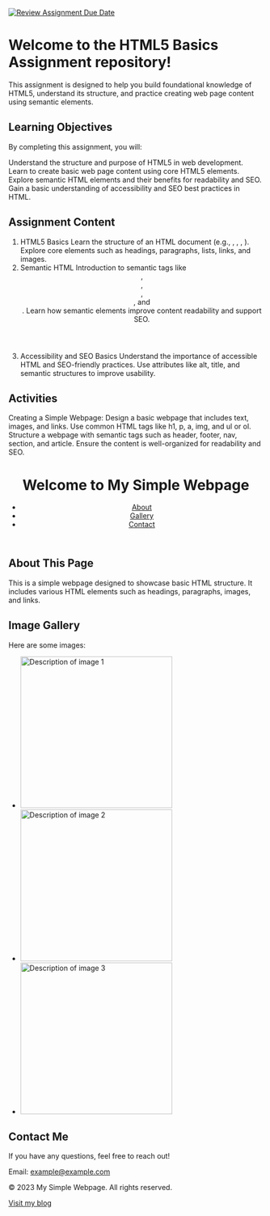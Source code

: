 [![Review Assignment Due Date](https://classroom.github.com/assets/deadline-readme-button-22041afd0340ce965d47ae6ef1cefeee28c7c493a6346c4f15d667ab976d596c.svg)](https://classroom.github.com/a/TUGW0SrP)
# Welcome to the HTML5 Basics Assignment repository! 

This assignment is designed to help you build foundational knowledge of HTML5, understand its structure, and practice creating web page content using semantic elements.

## Learning Objectives

By completing this assignment, you will:

  Understand the structure and purpose of HTML5 in web development.
  Learn to create basic web page content using core HTML5 elements.
  Explore semantic HTML elements and their benefits for readability and SEO.
  Gain a basic understanding of accessibility and SEO best practices in HTML.
  
## Assignment Content
  1. HTML5 Basics
Learn the structure of an HTML document (e.g., <!DOCTYPE html>, <html>, <head>, <body>).
Explore core elements such as headings, paragraphs, lists, links, and images.
  2. Semantic HTML
Introduction to semantic tags like <header>, <footer>, <nav>, <section>, and <article>.
Learn how semantic elements improve content readability and support SEO.
  3. Accessibility and SEO Basics
Understand the importance of accessible HTML and SEO-friendly practices.
Use attributes like alt, title, and semantic structures to improve usability.

## Activities

Creating a Simple Webpage: Design a basic webpage that includes text, images, and links.
Use common HTML tags like h1, p, a, img, and ul or ol.
Structure a webpage with semantic tags such as header, footer, nav, section, and article.
Ensure the content is well-organized for readability and SEO.

<!DOCTYPE html>
<html lang="en">
<head>
    <meta charset="UTF-8">
    <meta name="viewport" content="width=device-width, initial-scale=1.0">
    <meta name="description" content="A simple webpage example with text, images, and links.">
    <title>Simple Webpage Example</title>
    <link rel="stylesheet" href="styles.css">
</head>
<body>

<header>
    <h1>Welcome to My Simple Webpage</h1>
    <nav>
        <ul>
            <li><a href="#about">About</a></li>
            <li><a href="#gallery">Gallery</a></li>
            <li><a href="#contact">Contact</a></li>
        </ul>
    </nav>
</header>

<section id="about">
    <article>
        <h2>About This Page</h2>
        <p>This is a simple webpage designed to showcase basic HTML structure. It includes various HTML elements such as headings, paragraphs, images, and links.</p>
    </article>
</section>

<section id="gallery">
    <h2>Image Gallery</h2>
    <p>Here are some images:</p>
    <ul>
        <li><img src="image1.jpg" alt="Description of image 1" width="300"></li>
        <li><img src="image2.jpg" alt="Description of image 2" width="300"></li>
        <li><img src="image3.jpg" alt="Description of image 3" width="300"></li>
    </ul>
</section>

<section id="contact">
    <h2>Contact Me</h2>
    <p>If you have any questions, feel free to reach out!</p>
    <p>Email: <a href="mailto:example@example.com">example@example.com</a></p>
</section>

<footer>
    <p>&copy; 2023 My Simple Webpage. All rights reserved.</p>
    <p><a href="https://www.example.com" target="_blank">Visit my blog</a></p>
</footer>

</body>
</html>
